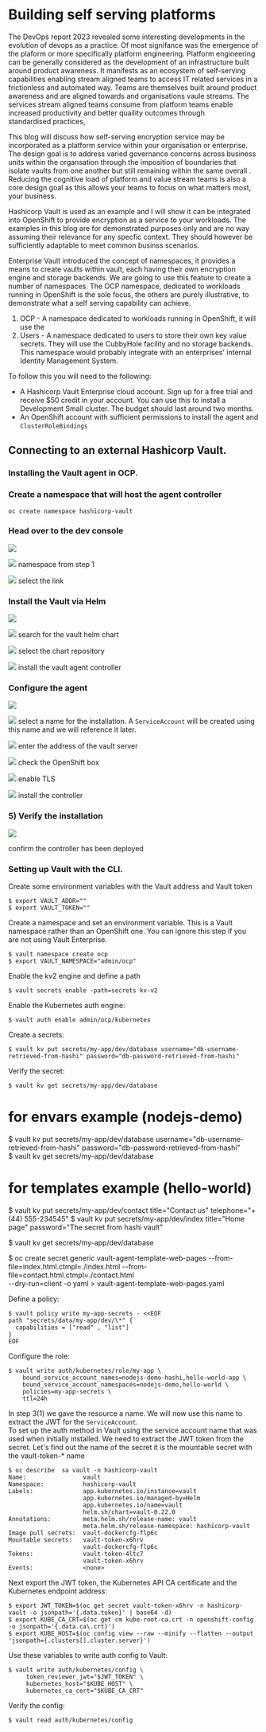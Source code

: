 
# Building self serving platforms 

The DevOps report 2023 revealed some interesting developments in the evolution of devops as a practice.  Of most signifance was the emergence of the plaform or more specifically  platform engineering. Platform engineering can be generally considered as the development of an infrastructure built around product awareness. It manifests as an ecosystem of self-serving capabilities enabling stream aligned teams to access  IT related services in a frictionless and automated way. Teams are themselves built around product awareness and are aligned towards and organisations vaule streams. The services stream aligned teams consume from platform teams enable increased productivity and better quaility outcomes through  
standardised practices,  

This blog will discuss how self-serving encryption service may be incorporated as a platform service within your organisation or enterprise. The design goal is to address varied governance concerns across business units within the organsation through the imposition of boundaries that  isolate vaults from one another but still remaining within the same overall  . Reducing the cognitive load of platform and value stream teams is also a core design goal as this allows your teams to focus on what matters most, your business.  

Hashicorp Vault is used as an example and I will show it can be integrated into OpenShift to provide encryption as a service to your workloads. The examples in this blog are for demonstrated purposes only and are no way assuming their relevance for any specfic context. They should however be sufficiently adaptable to meet common businss scenarios. 

Enterprise Vault introduced the concept of namespaces, it provides a means to create vaults within vault, each having their own encryption engine and storage backends. We are going to use this feature to create a number of namespaces. The OCP namespace, dedicated to workloads running in OpenShift is the sole focus, the others are purely illustrative, to demonstrate what a self serving capability can achieve.   

1) OCP - A namespace dedicated to workloads running in OpenShift, it will use the  
2) Users - A namespace dedicated to users to store their own key value secrets. They will use the CubbyHole facility and no storage backends. This namespace would probably integrate with an enterprises' internal Identity Management System. 

To follow this you will need to the following: 

* A Hashicorp Vault Enterprise cloud account. Sign up for a free trial and receive $50 credit in your account. You can use this to install a Development Small cluster. The budget should last around two months. 
* An OpenShift account with sufficient permissions to install the agent and `ClusterRoleBindings`



## Connecting to an external Hashicorp Vault. 


### Installing the Vault agent in OCP.  


###  Create a namespace that will host the agent controller 
```
oc create namespace hashicorp-vault 
```


###  Head over to the dev console 

![](img/step1.png) 

 ![](img/one.png )  namespace from step 1 
 
 ![](img/two.png )  select the link 


###  Install the Vault via Helm

![](img/step2.png) 

 ![](img/one.png )   search for the vault helm chart 
 
 ![](img/two.png )   select the chart repository  
 
 ![](img/three.png ) install the vault agent controller 


###  Configure the agent 

![](img/step3.png) 

 ![](img/one.png )   select a name for the installation. A `ServiceAccount` will be created using this name and we will reference it later. 

 ![](img/two.png )   enter the address of the vault server  

 ![](img/three.png ) check the OpenShift box 
 
 ![](img/four.png )  enable TLS 
 
 ![](img/five.png )  install the controller 


### 5) Verify the installation 

![](img/step4.png) 

  confirm the controller has been deployed 




### Setting up Vault with the CLI.  

Create some environment variables with the Vault address and Vault token 

```
$ export VAULT_ADDR="" 
$ export VAULT_TOKEN=""
```

Create a namespace and set an environment variable. This is a Vault namespace rather than an OpenShift one. You can ignore this step if you are not using Vault Enterprise. 

```
$ vault namespace create ocp   
$ export VAULT_NAMESPACE="admin/ocp" 
```



Enable the kv2 engine and define a path 

```
$ vault secrets enable -path=secrets kv-v2
```

Enable the Kubernetes auth engine:

```
$ vault auth enable admin/ocp/kubernetes
```


Create a secrets: 

```
$ vault kv put secrets/my-app/dev/database username="db-username-retrieved-from-hashi" password="db-password-retrieved-from-hashi"             
```

Verify the secret:

```
$ vault kv get secrets/my-app/dev/database 
```

# for envars example (nodejs-demo)
$ vault kv put secrets/my-app/dev/database username="db-username-retrieved-from-hashi" password="db-password-retrieved-from-hashi"             
$ vault kv get secrets/my-app/dev/database 

# for templates example (hello-world)
$ vault kv put secrets/my-app/dev/contact title="Contact us" telephone="+(44) 555-234545" 
$ vault kv put secrets/my-app/dev/index title="Home page" password="The secret from hashi vault" 

$ vault kv get secrets/my-app/dev/database 


$ oc create secret generic vault-agent-template-web-pages --from-file=index.html.ctmpl=./index.html --from-file=contact.html.ctmpl=./contact.html \
     --dry-run=client -o yaml > vault-agent-template-web-pages.yaml

Define a policy:

```
$ vault policy write my-app-secrets - <<EOF
path "secrets/data/my-app/dev/\*" {
  capabilities = ["read" , "list"]
}
EOF
```

Configure the role:

```
$ vault write auth/kubernetes/role/my-app \
    bound_service_account_names=nodejs-demo-hashi,hello-world-app \
    bound_service_account_namespaces=nodejs-demo,hello-world \
    policies=my-app-secrets \
    ttl=24h
```

In step 3(1) we gave the resource a name. We will now use this name to extract the JWT for the `ServiceAccount`.  
To set up the auth method in Vault using the service account name that was used when initially installed. We need to extract the JWT token from the secret.
Let's find out the name of the secret it is the mountable secret with the vault-token-\* name

```
$ oc describe  sa vault -n hashicorp-vault         
Name:                vault
Namespace:           hashicorp-vault
Labels:              app.kubernetes.io/instance=vault
                     app.kubernetes.io/managed-by=Helm
                     app.kubernetes.io/name=vault
                     helm.sh/chart=vault-0.22.0
Annotations:         meta.helm.sh/release-name: vault
                     meta.helm.sh/release-namespace: hashicorp-vault
Image pull secrets:  vault-dockercfg-flp6c
Mountable secrets:   vault-token-x6hrv
                     vault-dockercfg-flp6c
Tokens:              vault-token-4ltc7
                     vault-token-x6hrv
Events:              <none>
```

Next export the JWT token, the Kubernetes API CA certificate and the Kubernetes endpoint address: 

```
$ export JWT_TOKEN=$(oc get secret vault-token-x6hrv -n hashicorp-vault -o jsonpath='{.data.token}' | base64 -d)
$ export KUBE_CA_CRT=$(oc get cm kube-root-ca.crt -n openshift-config -o jsonpath='{.data.ca\.crt}') 
$ export KUBE_HOST=$(oc config view --raw --minify --flatten --output 'jsonpath={.clusters[].cluster.server}')
```

Use these variables to write auth config to Vault: 

```
$ vault write auth/kubernetes/config \
     token_reviewer_jwt="$JWT_TOKEN" \
     kubernetes_host="$KUBE_HOST" \
     kubernetes_ca_cert="$KUBE_CA_CRT" 
```

Verify the config: 

```
$ vault read auth/kubernetes/config
```